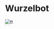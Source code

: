 # Wurzelbot

![tt](https://user-images.githubusercontent.com/20355730/193465400-76265046-9b2b-47a1-b033-f416cdf465de.png)
